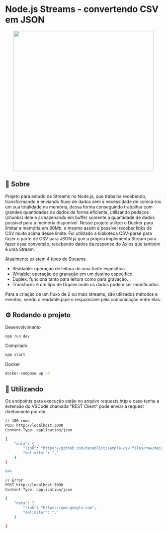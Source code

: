 # Node.js Streams - convertendo CSV em JSON
<p align="center"><a href="#">
    <img align="center" width="450" src="" />
  </a>

## 📄 Sobre
Projeto para estudo de Streams no Node.js, que trabalha recebendo, transformando e enviando fluxo de dados sem a necessidade de colocá-los em sua totalidade na memória, dessa forma conseguindo trabalhar com grandes quantidades de dados de forma eficiente, utilizando pedaços (chunks) dele e armazenando em buffer somente a quantidade de dados possível para a memória disponível.
Nesse projeto utilizei o Docker para limitar a memória em 80Mb, e mesmo assim é possível receber links de CSV muito acima desse limite.
Foi utilizado a biblioteca CSV-parse para fazer o parte de CSV para JSON já que a própria implementa Stream para fazer essa conversão, recebendo dados da response do Axios que também é uma Stream.  

Atualmente existem 4 tipos de Streams:
- Readable: operação de leitura de uma fonte especifica.
- Writable: operação de gravação em um destino especifico.
- Duplex: funciona tanto para leitura como para gravação.
- Transform: é um tipo de Duplex onde os dados podem ser modificados.  

Para a criação de um fluxo de 2 ou mais streams, são utlizados métodos e eventos, sendo o readable.pipe o responsável pela comunicação entre elas.  

## ⚙️ Rodando o projeto  
  
Desenvolvimento
```bash
npm run dev
```
  
Compilado
```bash
npm start
```
  
Docker
```bash
docker-compose up -d
```
  
## 🚀 Utilizando
Os endpoints para execução estão no arquivo requests.http e caso tenha a extensão do VSCode chamada "REST Client" pode enviar a request diretamente por ele.
  
```bash
// 100 rows
POST http://localhost:3000 
Content-Type: application/json

{
    "data": {
        "link": "https://github.com/datablist/sample-csv-files/raw/main/files/organizations/organizations-100.csv",
        "delimiter": ","
    }
}

###

// Error
POST http://localhost:3000 
Content-Type: application/json

{
    "data": {
        "link": "https://www.google.com",
        "delimiter": ","
    }

}
```